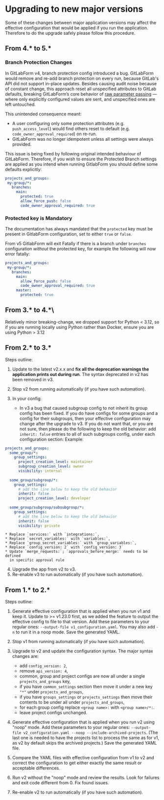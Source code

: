 # Upgrading to new major versions

Some of these changes between major application versions may affect the effective configuration that would be applied if you run the application. Therefore to do the upgrade safely please follow this procedure.

## From 4.\* to 5.\*

### Branch Protection Changes

In GitLabForm v4, branch protection config introduced a bug. GitLabForm would remove and re-add branch protection on every run, because GitLab's API did not support in-place updates. Besides causing audit noise because of constant change, this approach reset all unspecified attributes to GitLab defaults, breaking GitLabForm’s core behavior of [raw parameter passing](reference/index.md#raw-parameters-passing) — where only explicitly configured values are sent, and unspecified ones are left untouched.

This unintended consequence meant:

- A user configuring only some protection attributes (e.g. `push_access_level`) would find others reset to default (e.g. `code_owner_approval_required`) on re-run.
- GitLabForm was no longer idempotent unless all settings were always provided.

This issue is being fixed by following original intended behaviour of GitLabForm. Therefore, if you wish to ensure the Protected Branch settings are applied as you intend when running GitlabForm you should define some defaults explicitly:

```yaml
projects_and_groups:
 my-group/*:
   branches:
     main:
       protected: true
       allow_force_push: false
       code_owner_approval_required: true
```

### Protected key is Mandatory
The documentation has always mandated that the `protected` key must be present in GitlabForm configuration, set to either `true` or `false`.

From v5 GitlabForm will exit Fatally if there is a branch under `branches` configuration _without_ the protected key, for example the following will now error fatally:
```yaml
projects_and_groups:
 my-group/*:
   branches:
     main:
       allow_force_push: false
       code_owner_approval_required: true
     master:
       protected: true
```

## From 3.\* to 4.*\

Relatively minor breaking-change, we dropped support for Python < 3.12, so if you are running locally using Python rather than Docker, ensure you are using Python > 3.12

## From 2.\* to 3.\*

Steps outline:

1. Update to the latest v2.x.x and **fix all the deprecation warnings the application prints out during run**. The syntax deprecated in v2 has been removed in v3.
2. Stop v2 from running automatically (if you have such automation).
3. In your config:

    * In v3 a bug that caused subgroup config to not inherit its group config has been fixed. If you do have configs for some groups and a config for their subgroups, then your effective configuration may change after the upgrade to v3. If you do not want that, or you are not sure, then please do the following to keep the old behavior: add `inherit: false` entries to all of such subgroups config, under each configuration section:
Example:
```yaml
projects_and_groups:
  some_group/*:
    group_settings:
      project_creation_level: maintainer
      subgroup_creation_level: owner
      visibility: internal
  
  some_group/subgroup/*:
    group_settings:
      # add the line below to keep the old behavior
      inherit: false
      project_creation_level: developer
        
  some_group/subgroup/subsubgroup/*:
    group_settings:
      # add the line below to keep the old behavior
      inherit: false
      visibility: private
```
    * Replace `services:` with `integrations:`,
    * Replace `secret_variables:` with `variables:`,
    * Replace `group_secret_variables:` with `group_variables:`,
    * Replace `config_version: 2` with `config_version: 3`
    * Update `merge_requests:`; `approvals_before_merge:` needs to be defined
      in specific approval rule
 
4. Upgrade the app from v2 to v3.
5. Re-enable v3 to run automatically (if you have such automation).

## From 1.\* to 2.\*

Steps outline:

1. Generate effective configuration that is applied when you run v1 and keep it. Update to >= v1.23.0 first, as we added the feature to output the effective config to file to that version. Add these parameters to your regular ones: `--output-file v1_configuration.yaml`. You may also add `-n` to run it in a noop mode. Save the generated YAML.
2. Stop v1 from running automatically (if you have such automation).
3. Upgrade to v2 and update the configuration syntax. The major syntax changes are:

    * add `config_version: 2`,
    * remove `api_version: 4`,
    * common, group and project configs are now all under a single `projects_and_groups` key,
    * if you have `common_settings` section then move it under a new key `"*"` under `projects_and_groups`,
    * if you have `groups_settings` or `projects_settings` then move their contents to be under all under `projects_and_groups`,
    * for each group config replace `<group name>:` with `<group name>/*:`.
    * leave project configs unchanged.
 
4. Generate effective configuration that is applied when you run v2 using "noop" mode. Add these parameters to your regular ones: `--output-file v2_configuration.yaml --noop --include-archived-projects`. (The last one is needed to have the projects list to process the same as for v1, as v2 by default skips the archived projects.) Save the generated YAML file.
5. Compare the YAML files with effective configuration from v1 to v2 and correct the configuration to get either exactly the same result or acceptable differences.
6. Run v2 without the "noop" mode and review the results. Look for failures and exit code different from 0. Fix found issues.
7. Re-enable v2 to run automatically (if you have such automation).
